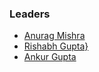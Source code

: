 ### Leaders

* [Anurag Mishra](mailto:anrag.mishra@owasp.org)
* [Rishabh Gupta}](mailto:rishabh.gupta@owasp.org)
* [Ankur Gupta](mailto:ankur.gupta1@owasp.org)



